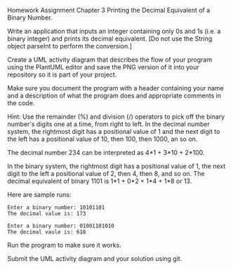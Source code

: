 Homework Assignment Chapter 3
Printing the Decimal Equivalent of a Binary Number.

Write an application that inputs an integer containing only 0s and 1s (i.e. a binary integer) and prints its decimal equivalent. [Do not use the String object parseInt to perform the conversion.]

Create a UML activity diagram that describes the flow of your program using the PlantUML editor and save the PNG version of it into your repository so it is part of your project.

Make sure you document the program with a header containing your name and a description of what the program does and appropriate comments in the code.

Hint: Use the remainder (%) and division (/) operators to pick off the binary number's digits one at a time, from right to left. 
In the decimal number system, the rightmost digit has a positional value of 1 and the next digit to the left has a positional value of 10,
then 100, then 1000, an so on.

The decimal number 234 can be interpreted as 4\*1 + 3\*10 + 2\*100.

In the binary system, the rightmost digit has a positional value of 1, the next digit to the left a positional value of 2, 
then 4, then 8, and so on. The decimal equivalent of binary 1101 is 1\*1 + 0\*2 + 1\*4 + 1\*8 or 13.

Here are sample runs:

```
Enter a binary number: 10101101
The decimal value is: 173
```

```
Enter a binary number: 01001101010
The decimal vaule is: 618
```

Run the program to make sure it works.

Submit the UML activity diagram and your solution using git.
